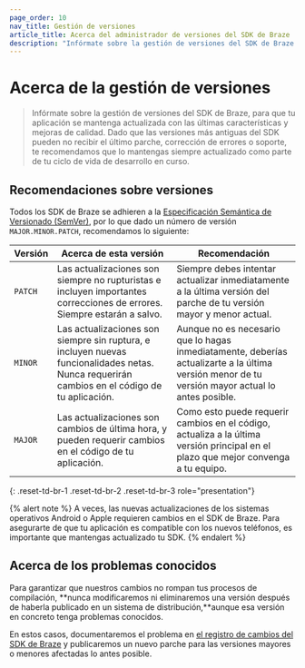 ```yaml
---
page_order: 10
nav_title: Gestión de versiones
article_title: Acerca del administrador de versiones del SDK de Braze
description: "Infórmate sobre la gestión de versiones del SDK de Braze."
---
```


# Acerca de la gestión de versiones

> Infórmate sobre la gestión de versiones del SDK de Braze, para que tu aplicación se mantenga actualizada con las últimas características y mejoras de calidad. Dado que las versiones más antiguas del SDK pueden no recibir el último parche, corrección de errores o soporte, te recomendamos que lo mantengas siempre actualizado como parte de tu ciclo de vida de desarrollo en curso.

## Recomendaciones sobre versiones

Todos los SDK de Braze se adhieren a la [Especificación Semántica de Versionado (SemVer)](https://semver.org/), por lo que dado un número de versión `MAJOR.MINOR.PATCH`, recomendamos lo siguiente:

|Versión|Acerca de esta versión|Recomendación|
|-------|------------------|--------------|
| `PATCH` | Las actualizaciones son siempre no rupturistas e incluyen importantes correcciones de errores. Siempre estarán a salvo. | Siempre debes intentar actualizar inmediatamente a la última versión del parche de tu versión mayor y menor actual. |
| `MINOR` | Las actualizaciones son siempre sin ruptura, e incluyen nuevas funcionalidades netas. Nunca requerirán cambios en el código de tu aplicación. | Aunque no es necesario que lo hagas inmediatamente, deberías actualizarte a la última versión menor de tu versión mayor actual lo antes posible. 
| `MAJOR` | Las actualizaciones son cambios de última hora, y pueden requerir cambios en el código de tu aplicación. | Como esto puede requerir cambios en el código, actualiza a la última versión principal en el plazo que mejor convenga a tu equipo. |
{: .reset-td-br-1 .reset-td-br-2 .reset-td-br-3 role="presentation"}

{% alert note %}
A veces, las nuevas actualizaciones de los sistemas operativos Android o Apple requieren cambios en el SDK de Braze. Para asegurarte de que tu aplicación es compatible con los nuevos teléfonos, es importante que mantengas actualizado tu SDK.
{% endalert %}

## Acerca de los problemas conocidos

Para garantizar que nuestros cambios no rompan tus procesos de compilación, **nunca modificaremos ni eliminaremos una versión después de haberla publicado en un sistema de distribución,**aunque esa versión en concreto tenga problemas conocidos.

En estos casos, documentaremos el problema en [el registro de cambios del SDK de Braze]({{site.baseurl}}/developer_guide/changelogs/) y publicaremos un nuevo parche para las versiones mayores o menores afectadas lo antes posible.
